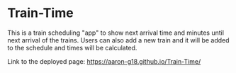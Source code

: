 # Train-Time

This is a train scheduling "app" to show next arrival time and minutes until next arrival of the trains. Users can also add a new train and it will be added to the schedule and times will be calculated.

Link to the deployed page:
https://aaron-g18.github.io/Train-Time/
